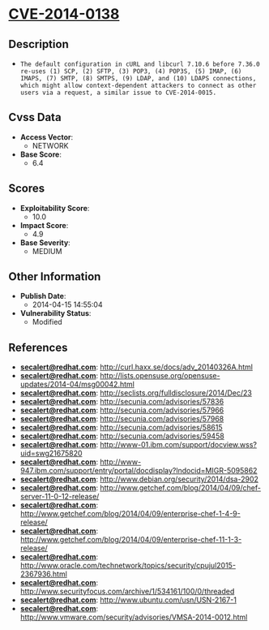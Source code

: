 
# [CVE-2014-0138](http://curl.haxx.se/docs/adv_20140326A.html)

## Description

- `The default configuration in cURL and libcurl 7.10.6 before 7.36.0 re-uses (1) SCP, (2) SFTP, (3) POP3, (4) POP3S, (5) IMAP, (6) IMAPS, (7) SMTP, (8) SMTPS, (9) LDAP, and (10) LDAPS connections, which might allow context-dependent attackers to connect as other users via a request, a similar issue to CVE-2014-0015.`

## Cvss Data

- **Access Vector**:
  - NETWORK
- **Base Score**:
  - 6.4

## Scores

- **Exploitability Score**:
  - 10.0
- **Impact Score**:
  - 4.9
- **Base Severity**:
  - MEDIUM

## Other Information

- **Publish Date**:
  - 2014-04-15 14:55:04
- **Vulnerability Status**:
  - Modified

## References

- **secalert@redhat.com**: http://curl.haxx.se/docs/adv_20140326A.html
- **secalert@redhat.com**: http://lists.opensuse.org/opensuse-updates/2014-04/msg00042.html
- **secalert@redhat.com**: http://seclists.org/fulldisclosure/2014/Dec/23
- **secalert@redhat.com**: http://secunia.com/advisories/57836
- **secalert@redhat.com**: http://secunia.com/advisories/57966
- **secalert@redhat.com**: http://secunia.com/advisories/57968
- **secalert@redhat.com**: http://secunia.com/advisories/58615
- **secalert@redhat.com**: http://secunia.com/advisories/59458
- **secalert@redhat.com**: http://www-01.ibm.com/support/docview.wss?uid=swg21675820
- **secalert@redhat.com**: http://www-947.ibm.com/support/entry/portal/docdisplay?lndocid=MIGR-5095862
- **secalert@redhat.com**: http://www.debian.org/security/2014/dsa-2902
- **secalert@redhat.com**: http://www.getchef.com/blog/2014/04/09/chef-server-11-0-12-release/
- **secalert@redhat.com**: http://www.getchef.com/blog/2014/04/09/enterprise-chef-1-4-9-release/
- **secalert@redhat.com**: http://www.getchef.com/blog/2014/04/09/enterprise-chef-11-1-3-release/
- **secalert@redhat.com**: http://www.oracle.com/technetwork/topics/security/cpujul2015-2367936.html
- **secalert@redhat.com**: http://www.securityfocus.com/archive/1/534161/100/0/threaded
- **secalert@redhat.com**: http://www.ubuntu.com/usn/USN-2167-1
- **secalert@redhat.com**: http://www.vmware.com/security/advisories/VMSA-2014-0012.html
